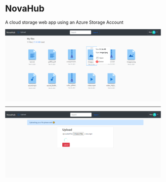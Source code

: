 # NovaHub
A cloud storage web app using an Azure Storage Account

![alt text](https://github.com/Munanga/NovaHub/blob/main/NovaHub/screenshots/homepage.PNG) 

-----------------------------------------------------------------------------------------

![alt text](https://github.com/Munanga/NovaHub/blob/main/NovaHub/screenshots/upload.PNG) 


